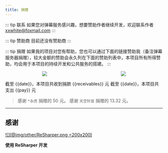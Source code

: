 ```yaml
---
title: 捐赠
---
```


::: tip 联系
如果您对弹幕服务感兴趣，想要赞助作者继续开发，欢迎联系作者 xxwhite@foxmail.com
:::

::: tip 赞助商
目前还没有赞助商
:::

::: tip 捐赠
如果我的项目对您有帮助，您也可以通过下面的链接赞助我（备注弹幕服务器捐赠），较大金额的赞助会永久列在下面的赞助列表中，本项目所有所得赞助，均会用于本项目的持续开发和公共服务的搭建。
:::

<center style="display:flex; justify-content:space-around;">
<img src="@img/other/alipay.png">
<img src="@img/other/wechatpay.png">
</center>

截至 {{date}}，本项目共收到捐款 {{receivables}} 元
截至 {{date}}，本项目共支出 {{pay}} 元

> 感谢 `*永虎` 捐赠的 50 元。
> 感谢 `天空铃音` 捐赠的 13.32 元。

---

## 感谢

[![](@img/other/ReSharper.png =200x200)](https://www.jetbrains.com/resharper/)

**使用 ReSharper 开发**

<script>
const date = new Date();
const year = date.getFullYear();
const month = date.getMonth() + 1;

const pay = 344;
const otherReceivables = 5.36 + 5;
const receivables = 50 + 13.32 + otherReceivables;

export default {
  data() {
    return {
      date: `${year}年${month}月1日`,
      pay: pay,
      receivables: receivables
    }
  }
}
</script>

<ClientOnly>
  <Vssue title="捐赠-Other | 弹幕服务器文档" />
</ClientOnly>

